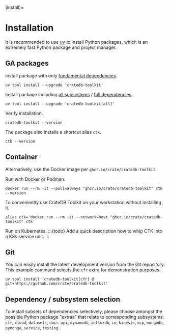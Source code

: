 (install)=
# Installation

It is recommended to use [uv] to install Python packages,
which is an extremely fast Python package and project manager.

## GA packages

Install package with only [fundamental dependencies].
```shell
uv tool install --upgrade 'cratedb-toolkit'
```

Install package including [all subsystems] / [full dependencies].
```shell
uv tool install --upgrade 'cratedb-toolkit[all]'
```

Verify installation.
```shell
cratedb-toolkit --version
```

The package also installs a shortcut alias `ctk`.
```shell
ctk --version
```

## Container

Alternatively, use the Docker image per `ghcr.io/crate/cratedb-toolkit`.

Run with Docker or Podman.
```shell
docker run --rm -it --pull=always "ghcr.io/crate/cratedb-toolkit" ctk --version
```

To conveniently use CrateDB Toolkit on your workstation without installing it.
```shell
alias ctk='docker run --rm -it --network=host "ghcr.io/crate/cratedb-toolkit" ctk'
```

Run on Kubernetes.
:::{todo}
Add a quick description how to whip CTK into a K8s service unit.
:::

## Git

You can easily install the latest development version from the Git repository.
This example command selects the `cfr` extra for demonstration purposes.
```shell
uv tool install 'cratedb-toolkit[cfr] @ git+https://github.com/crate/cratedb-toolkit'
```

## Dependency / subsystem selection

To install subsets of dependencies selectively, please choose amongst the possible
Python package "extras" that relate to corresponding subsystems:
`cfr`, `cloud`, `datasets`, `docs-api`, `dynamodb`, `influxdb`, `io`,
`kinesis`, `mcp`, `mongodb`, `pymongo`, `service`, `testing`.


[fundamental dependencies]: https://github.com/crate/cratedb-toolkit/blob/v0.0.30/pyproject.toml#L85-L110
[full dependencies]: https://github.com/crate/cratedb-toolkit/blob/v0.0.30/pyproject.toml#L148-L150
[all subsystems]: https://github.com/crate/cratedb-toolkit/blob/v0.0.30/pyproject.toml#L112-L114
[uv]: https://docs.astral.sh/uv/
